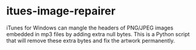 # itues-image-repairer
iTunes for Windows can mangle the headers of PNG/JPEG images embedded in mp3 files by adding extra null bytes. This is a Python script that will remove these extra bytes and fix the artwork permanently.
